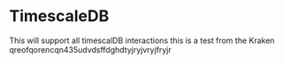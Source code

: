 # TimescaleDB

This will support all timescalDB interactions
this is a test from the Kraken
qreofqorencqn435udvdsffdghdtyjryjvryjfryjr
